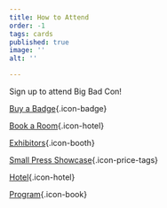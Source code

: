 ```yaml
---
title: How to Attend
order: -1
tags: cards
published: true
image: ''
alt: ''

---
```

Sign up to attend Big Bad Con!

[Buy a Badge](/buy-a-badge){.icon-badge}

[Book a Room](https://www.hyatt.com/en-US/group-booking/SFOBU/G-BBC3){.icon-hotel}

[Exhibitors](/exhibitor-information){.icon-booth}

[Small Press Showcase](https://www.bigbadcon.com/small-press-showcase/){.icon-price-tags}

[Hotel](/hotel){.icon-hotel}

[Program](/images/03-new_bigbadcon_program_10-09.pdf){.icon-book}